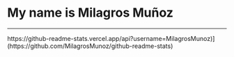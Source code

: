 <h1>My name is Milagros Muñoz</h1>
<hr></hr>
https://github-readme-stats.vercel.app/api?username=MilagrosMunoz)](https://github.com/MilagrosMunoz/github-readme-stats)
